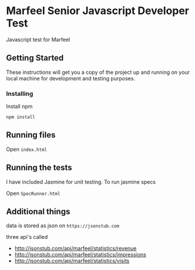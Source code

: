 # Marfeel Senior Javascript Developer Test

Javascript test for Marfeel

## Getting Started

These instructions will get you a copy of the project up and running on your local machine for development and testing purposes. 

### Installing

Install npm

```
npm install
```

## Running files

Open ``` index.html ``` 

## Running the tests

I have included Jasmine for unit testing. To run jasmine specs

Open ``` SpecRunner.html ```

## Additional things

data is stored as json on ``` https://jsonstub.com ```

three api's called 

* http://jsonstub.com/api/marfeel/statistics/revenue
* http://jsonstub.com/api/marfeel/statistics/impressions
* http://jsonstub.com/api/marfeel/statistics/visits